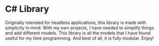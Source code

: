 # C# Library

Originally intended for headless applications, this library is made with simplicity in mind. With my own projects, I have needed to simplify things and add different models. This library is all the models that I have found useful for my time programming. And best of all, it is fully modular. Enjoy!
